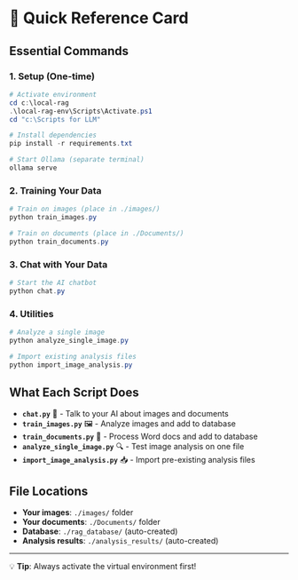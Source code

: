 # 🚀 Quick Reference Card

## Essential Commands

### 1. Setup (One-time)
```powershell
# Activate environment
cd c:\local-rag
.\local-rag-env\Scripts\Activate.ps1
cd "c:\Scripts for LLM"

# Install dependencies
pip install -r requirements.txt

# Start Ollama (separate terminal)
ollama serve
```

### 2. Training Your Data
```powershell
# Train on images (place in ./images/)
python train_images.py

# Train on documents (place in ./Documents/)
python train_documents.py
```

### 3. Chat with Your Data
```powershell
# Start the AI chatbot
python chat.py
```

### 4. Utilities
```powershell
# Analyze a single image
python analyze_single_image.py

# Import existing analysis files
python import_image_analysis.py
```

## What Each Script Does

- **`chat.py`** 💬 - Talk to your AI about images and documents
- **`train_images.py`** 🖼️ - Analyze images and add to database  
- **`train_documents.py`** 📄 - Process Word docs and add to database
- **`analyze_single_image.py`** 🔍 - Test image analysis on one file
- **`import_image_analysis.py`** 📥 - Import pre-existing analysis files

## File Locations

- **Your images**: `./images/` folder
- **Your documents**: `./Documents/` folder  
- **Database**: `./rag_database/` (auto-created)
- **Analysis results**: `./analysis_results/` (auto-created)

---
💡 **Tip**: Always activate the virtual environment first!
